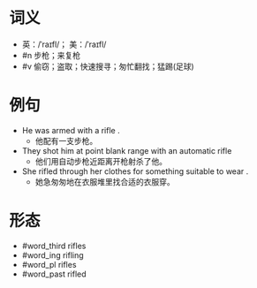 # 词义
- 英：/ˈraɪfl/； 美：/ˈraɪfl/
- #n 步枪；来复枪
- #v 偷窃；盗取；快速搜寻；匆忙翻找；猛踢(足球)
# 例句
- He was armed with a rifle .
	- 他配有一支步枪。
- They shot him at point blank range with an automatic rifle
	- 他们用自动步枪近距离开枪射杀了他。
- She rifled through her clothes for something suitable to wear .
	- 她急匆匆地在衣服堆里找合适的衣服穿。
# 形态
- #word_third rifles
- #word_ing rifling
- #word_pl rifles
- #word_past rifled
